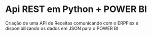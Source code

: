 # Api REST em Python + POWER BI
Criação de uma API de Receitas comunicando com o ERPFlex e disponibilizando os dados em JSON para o POWER BI
